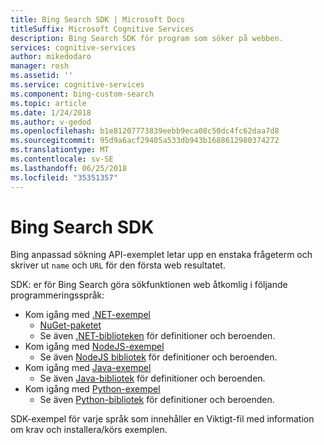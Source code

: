 ```yaml
---
title: Bing Search SDK | Microsoft Docs
titleSuffix: Microsoft Cognitive Services
description: Bing Search SDK för program som söker på webben.
services: cognitive-services
author: mikedodaro
manager: rosh
ms.assetid: ''
ms.service: cognitive-services
ms.component: bing-custom-search
ms.topic: article
ms.date: 1/24/2018
ms.author: v-gedod
ms.openlocfilehash: b1e81207773839eebb9eca08c50dc4fc62daa7d8
ms.sourcegitcommit: 95d9a6acf29405a533db943b1688612980374272
ms.translationtype: MT
ms.contentlocale: sv-SE
ms.lasthandoff: 06/25/2018
ms.locfileid: "35351357"
---
```

# <a name="bing-search-sdk"></a>Bing Search SDK
Bing anpassad sökning API-exemplet letar upp en enstaka frågeterm och skriver ut `name` och `URL` för den första web resultatet.

SDK: er för Bing Search göra sökfunktionen web åtkomlig i följande programmeringsspråk:
* Kom igång med [.NET-exempel](https://github.com/Azure-Samples/cognitive-services-dotnet-sdk-samples/tree/master/BingSearchv7) 
    * [NuGet-paketet](https://www.nuget.org/packages/Microsoft.Azure.CognitiveServices.Search.CustomSearch/1.2.0)
    * Se även [.NET-biblioteken](https://github.com/Azure/azure-sdk-for-net/tree/psSdkJson6/src/SDKs/CognitiveServices/dataPlane/Search/BingCustomSearch) för definitioner och beroenden.
* Kom igång med [NodeJS-exempel](https://github.com/Azure-Samples/cognitive-services-node-sdk-samples) 
    * Se även [NodeJS bibliotek](https://github.com/Azure/azure-sdk-for-node/tree/master/lib/services/customSearch) för definitioner och beroenden.
* Kom igång med [Java-exempel](https://github.com/Azure-Samples/cognitive-services-java-sdk-samples) 
    * Se även [Java-bibliotek](https://github.com/Azure/azure-sdk-for-java/tree/master/cognitiveservices/azure-customsearch) för definitioner och beroenden.
* Kom igång med [Python-exempel](https://github.com/Azure-Samples/cognitive-services-python-sdk-samples) 
    * Se även [Python-bibliotek](https://github.com/Azure/azure-sdk-for-python/tree/master/azure-cognitiveservices-search-customsearch) för definitioner och beroenden.

SDK-exempel för varje språk som innehåller en Viktigt-fil med information om krav och installera/körs exemplen.